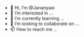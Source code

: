 - 👋 Hi, I’m @Jananyaw
- 👀 I’m interested in ...
- 🌱 I’m currently learning ...
- 💞️ I’m looking to collaborate on ...
- 📫 How to reach me ...

<!---
Jananyaw/Jananyaw is a ✨ special ✨ repository because its `README.md` (this file) appears on your GitHub profile.
You can click the Preview link to take a look at your changes.
--->
